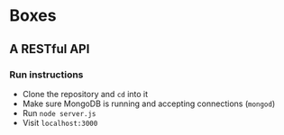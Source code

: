 # Boxes
## A RESTful API

### Run instructions

- Clone the repository and `cd` into it
- Make sure MongoDB is running and accepting connections (`mongod`)
- Run `node server.js`
- Visit `localhost:3000`